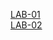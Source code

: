 [LAB-01](https://github.com/Arshad1204/2203A52202/blob/main/AIML-%20Lab01.ipynb)  
[LAB-02](https://github.com/Arshad1204/2203A52202/blob/main/AIML%20LAB%2002.ipynb)
